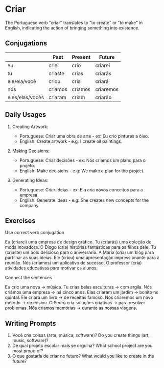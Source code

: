 # Criar

The Portuguese verb "criar" translates to "to create" or "to make" in English, indicating the action of bringing something into existence.

## Conjugations

|                 | Past    | Present | Future    |
| --------------- | ------- | ------- | --------- |
| eu              | criei   | crio    | criarei   |
| tu              | criaste | crias   | criarás   |
| ele/ela/você    | criou   | cria    | criará    |
| nós             | criámos | criamos | criaremos |
| eles/elas/vocês | criaram | criam   | criarão   |

## Daily Usages

1. Creating Artwork:

   - Portuguese: Criar uma obra de arte - ex: Eu crio pinturas a óleo.
   - English: Create artwork - e.g: I create oil paintings.

2. Making Decisions:

   - Portuguese: Criar decisões - ex: Nós criamos um plano para o projeto.
   - English: Make decisions - e.g: We make a plan for the project.

3. Generating Ideas:

   - Portuguese: Criar ideias - ex: Ela cria novos conceitos para a empresa.
   - English: Generate ideas - e.g: She creates new concepts for the company.

## Exercises

Use correct verb conjugation

Eu (criarei) uma empresa de design gráfico.
Tu (criarás) uma coleção de moda inovadora.
O Diogo (cria) histórias fantásticas para os filhos dele.
Tu (criaste) um bolo delicioso para o aniversário.
A Maria (cria) um blog para partilhar as suas ideias.
Ele (criou) uma apresentação impressionante para a reunião.
Nós (criamos) um aplicativo de sucesso.
O professor (cria) atividades educativas para motivar os alunos.

Connect the sentences

Eu crio uma nova -> música.
Tu crias belas esculturas -> com argila.
Nós criámos uma empresa -> há cinco anos.
Elas criaram um jardim -> bonito no quintal.
Ele criará um livro -> de receitas famoso.
Nós criaremos um novo método -> de ensino.
O Pedro cria soluções criativas -> para resolver problemas.
Nós criamos memórias -> durante as nossas viagens.

## Writing Prompts

1. Você cria coisas (arte, música, software)? Do you create things (art, music, software)?
2. De qual projeto escolar mais se orgulha? What school project are you most proud of?
3. O que gostaria de criar no futuro? What would you like to create in the future?

